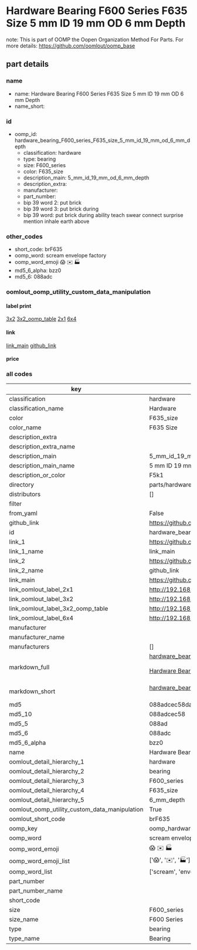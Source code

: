 # Hardware Bearing F600 Series F635 Size 5 mm ID 19 mm OD 6 mm Depth  

note: This is part of OOMP the Oopen Organization Method For Parts. For more details: https://github.com/oomlout/oomp_base

##  part details





### name
* name: Hardware Bearing F600 Series F635 Size 5 mm ID 19 mm OD 6 mm Depth
* name_short: 
### id
* oomp_id: hardware_bearing_F600_series_F635_size_5_mm_id_19_mm_od_6_mm_depth
  * classification: hardware
  * type: bearing
  * size: F600_series
  * color: F635_size
  * description_main: 5_mm_id_19_mm_od_6_mm_depth
  * description_extra: 
  * manufacturer: 
  * part_number: 
  * bip 39 word 2: put brick
  * bip 39 word 3: put brick during
  * bip 39 word: put brick during ability teach swear connect surprise mention inhale earth above

### other_codes
* short_code: brF635
* oomp_word: scream envelope factory
* oomp_word_emoji :scream: :envelope: :factory:
* md5_6_alpha: bzz0
* md5_6: 088adc






### oomlout_oomp_utility_custom_data_manipulation
#### label print
[3x2](http://192.168.1.245:1112/?label=oomp%20bzz0)
[3x2_oomp_table](http://192.168.1.107:1112/?label=oomp%20bzz0)
[2x1](http://192.168.1.242:1112/?label=oomp%20bzz0)
[6x4](http://192.168.1.55:1112/?label=oomp%20bzz0)    

#### link

[link_main](https://github.com/oomlout/oomlout_oomp_current_version_messy/tree/main/parts/hardware_bearing_F600_series_F635_size_5_mm_id_19_mm_od_6_mm_depth) [github_link](https://github.com/oomlout/oomlout_oomp_part_src/tree/main/parts/hardware_bearing_F600_series_F635_size_5_mm_id_19_mm_od_6_mm_depth)                             

#### price







### all codes 
| key | value |  
| --- | --- |  
| classification | hardware |  
| classification_name | Hardware |  
| color | F635_size |  
| color_name | F635 Size |  
| description_extra |  |  
| description_extra_name |  |  
| description_main | 5_mm_id_19_mm_od_6_mm_depth |  
| description_main_name | 5 mm ID 19 mm OD 6 mm Depth |  
| description_or_color | F5k1 |  
| directory | parts/hardware_bearing_F600_series_F635_size_5_mm_id_19_mm_od_6_mm_depth |  
| distributors | [] |  
| filter |  |  
| from_yaml | False |  
| github_link | https://github.com/oomlout/oomlout_oomp_part_src/tree/main/parts/hardware_bearing_F600_series_F635_size_5_mm_id_19_mm_od_6_mm_depth |  
| id | hardware_bearing_F600_series_F635_size_5_mm_id_19_mm_od_6_mm_depth |  
| link_1 | https://github.com/oomlout/oomlout_oomp_current_version_messy/tree/main/parts/hardware_bearing_F600_series_F635_size_5_mm_id_19_mm_od_6_mm_depth |  
| link_1_name | link_main |  
| link_2 | https://github.com/oomlout/oomlout_oomp_part_src/tree/main/parts/hardware_bearing_F600_series_F635_size_5_mm_id_19_mm_od_6_mm_depth |  
| link_2_name | github_link |  
| link_main | https://github.com/oomlout/oomlout_oomp_current_version_messy/tree/main/parts/hardware_bearing_F600_series_F635_size_5_mm_id_19_mm_od_6_mm_depth |  
| link_oomlout_label_2x1 | http://192.168.1.242:1112/?label=oomp%20bzz0 |  
| link_oomlout_label_3x2 | http://192.168.1.245:1112/?label=oomp%20bzz0 |  
| link_oomlout_label_3x2_oomp_table | http://192.168.1.107:1112/?label=oomp%20bzz0 |  
| link_oomlout_label_6x4 | http://192.168.1.55:1112/?label=oomp%20bzz0 |  
| manufacturer |  |  
| manufacturer_name |  |  
| manufacturers | [] |  
| markdown_full | [hardware_bearing_F600_series_F635_size_5_mm_id_19_mm_od_6_mm_depth](https://github.com/oomlout/oomlout_oomp_current_version_messy/tree/main/parts/hardware_bearing_F600_series_F635_size_5_mm_id_19_mm_od_6_mm_depth)<br>[](https://github.com/oomlout/oomlout_oomp_current_version_messy/tree/main/parts/hardware_bearing_F600_series_F635_size_5_mm_id_19_mm_od_6_mm_depth)<br>[Hardware Bearing F600 Series F635 Size 5 Mm Id 19 Mm Od 6 Mm Depth](https://github.com/oomlout/oomlout_oomp_current_version_messy/tree/main/parts/hardware_bearing_F600_series_F635_size_5_mm_id_19_mm_od_6_mm_depth)<br><br> |  
| markdown_short | [hardware_bearing_F600_series_F635_size_5_mm_id_19_mm_od_6_mm_depth](https://github.com/oomlout/oomlout_oomp_current_version_messy/tree/main/parts/hardware_bearing_F600_series_F635_size_5_mm_id_19_mm_od_6_mm_depth)<br><br> |  
| md5 | 088adcec58da65e76e6f40028846ed76 |  
| md5_10 | 088adcec58 |  
| md5_5 | 088ad |  
| md5_6 | 088adc |  
| md5_6_alpha | bzz0 |  
| name | Hardware Bearing F600 Series F635 Size 5 mm ID 19 mm OD 6 mm Depth |  
| oomlout_detail_hierarchy_1 | hardware |  
| oomlout_detail_hierarchy_2 | bearing |  
| oomlout_detail_hierarchy_3 | F600_series |  
| oomlout_detail_hierarchy_4 | F635_size |  
| oomlout_detail_hierarchy_5 | 6_mm_depth |  
| oomlout_oomp_utility_custom_data_manipulation | True |  
| oomlout_short_code | brF635 |  
| oomp_key | oomp_hardware_bearing_F600_series_F635_size_5_mm_id_19_mm_od_6_mm_depth |  
| oomp_word | scream envelope factory |  
| oomp_word_emoji | :scream: :envelope: :factory: |  
| oomp_word_emoji_list | [':scream:', ':envelope:', ':factory:'] |  
| oomp_word_list | ['scream', 'envelope', 'factory'] |  
| part_number |  |  
| part_number_name |  |  
| short_code |  |  
| size | F600_series |  
| size_name | F600 Series |  
| type | bearing |  
| type_name | Bearing |  
